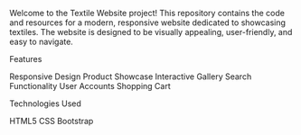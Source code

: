 Welcome to the Textile Website project! This repository contains the code and resources for a modern, responsive website dedicated to showcasing textiles. The website is designed to be visually appealing, user-friendly, and easy to navigate.

Features

Responsive Design
Product Showcase
Interactive Gallery
Search Functionality
User Accounts
Shopping Cart

Technologies Used

HTML5
CSS
Bootstrap
